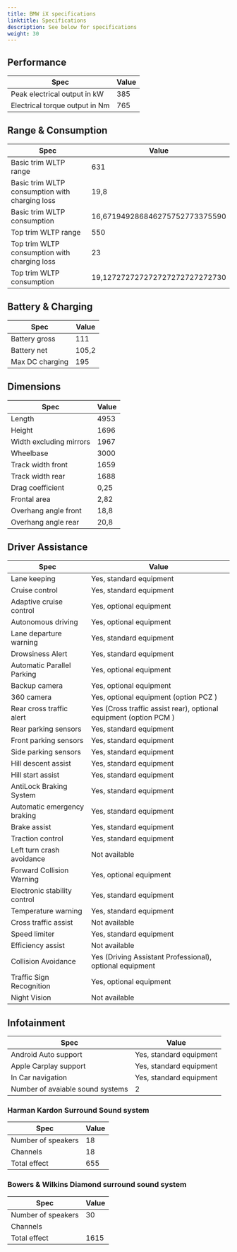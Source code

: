 ```yaml
---
title: BMW iX specifications
linktitle: Specifications
description: See below for specifications
weight: 30
---
```


## Performance
|Spec|Value|
|----|-----|
|Peak electrical output in kW|385|
|Electrical torque output in Nm|765|

## Range & Consumption
|Spec|Value|
|----|-----|
|Basic trim WLTP range|631|
|Basic trim WLTP consumption with charging loss|19,8|
|Basic trim WLTP consumption|16,671949286846275752773375590|
|Top trim WLTP range|550|
|Top trim WLTP consumption with charging loss|23|
|Top trim WLTP consumption|19,127272727272727272727272730|

## Battery & Charging
|Spec|Value|
|----|-----|
|Battery gross|111|
|Battery net|105,2|
|Max DC charging|195|

## Dimensions
|Spec|Value|
|----|-----|
|Length|4953|
|Height|1696|
|Width excluding mirrors|1967|
|Wheelbase|3000|
|Track width front|1659|
|Track width rear|1688|
|Drag coefficient|0,25|
|Frontal area|2,82|
|Overhang angle front|18,8|
|Overhang angle rear|20,8|

## Driver Assistance
|Spec|Value|
|----|-----|
|Lane keeping|Yes, standard equipment|
|Cruise control|Yes, standard equipment|
|Adaptive cruise control|Yes, optional equipment|
|Autonomous driving|Yes, optional equipment|
|Lane departure warning|Yes, standard equipment|
|Drowsiness Alert|Yes, standard equipment|
|Automatic Parallel Parking|Yes, optional equipment|
|Backup camera|Yes, optional equipment|
|360 camera|Yes, optional equipment (option PCZ )|
|Rear cross traffic alert|Yes (Cross traffic assist rear), optional equipment (option PCM )|
|Rear parking sensors|Yes, standard equipment|
|Front parking sensors|Yes, standard equipment|
|Side parking sensors|Yes, standard equipment|
|Hill descent assist|Yes, standard equipment|
|Hill start assist|Yes, standard equipment|
|AntiLock Braking System|Yes, standard equipment|
|Automatic emergency braking|Yes, standard equipment|
|Brake assist|Yes, standard equipment|
|Traction control|Yes, standard equipment|
|Left turn crash avoidance|Not available|
|Forward Collision Warning|Yes, optional equipment|
|Electronic stability control|Yes, standard equipment|
|Temperature warning|Yes, standard equipment|
|Cross traffic assist|Not available|
|Speed limiter|Yes, standard equipment|
|Efficiency assist|Not available|
|Collision Avoidance|Yes (Driving Assistant Professional), optional equipment|
|Traffic Sign Recognition|Yes, optional equipment|
|Night Vision|Not available|

## Infotainment
|Spec|Value|
|----|-----|
|Android Auto support|Yes, standard equipment|
|Apple Carplay support|Yes, standard equipment|
|In Car navigation|Yes, standard equipment|
|Number of avaiable sound systems|2|

### Harman Kardon Surround Sound system
|Spec|Value|
|----|-----|
|Number of speakers|18|
|Channels|18|
|Total effect|655|

### Bowers & Wilkins Diamond surround sound system
|Spec|Value|
|----|-----|
|Number of speakers|30|
|Channels||
|Total effect|1615|

